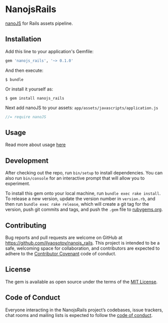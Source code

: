 # NanojsRails

[nanoJS](https://github.com/vladocar/nanoJS) for Rails assets pipeline.

## Installation

Add this line to your application's Gemfile:

```ruby
gem 'nanojs_rails', '~> 0.1.0'
```

And then execute:

    $ bundle

Or install it yourself as:

    $ gem install nanojs_rails

Next add nanoJS to your assets:
`app/assets/javascripts/application.js`

```javascript
//= require nanoJS
```

## Usage

Read more about usage [here](https://github.com/vladocar/nanoJS)

## Development

After checking out the repo, run `bin/setup` to install dependencies. You can also run `bin/console` for an interactive prompt that will allow you to experiment.

To install this gem onto your local machine, run `bundle exec rake install`. To release a new version, update the version number in `version.rb`, and then run `bundle exec rake release`, which will create a git tag for the version, push git commits and tags, and push the `.gem` file to [rubygems.org](https://rubygems.org).

## Contributing

Bug reports and pull requests are welcome on GitHub at https://github.com/ilyaosotov/nanojs_rails. This project is intended to be a safe, welcoming space for collaboration, and contributors are expected to adhere to the [Contributor Covenant](http://contributor-covenant.org) code of conduct.

## License

The gem is available as open source under the terms of the [MIT License](https://opensource.org/licenses/MIT).

## Code of Conduct

Everyone interacting in the NanojsRails project’s codebases, issue trackers, chat rooms and mailing lists is expected to follow the [code of conduct](https://github.com/ilyaosotov/nanojs_rails/blob/master/CODE_OF_CONDUCT.md).
